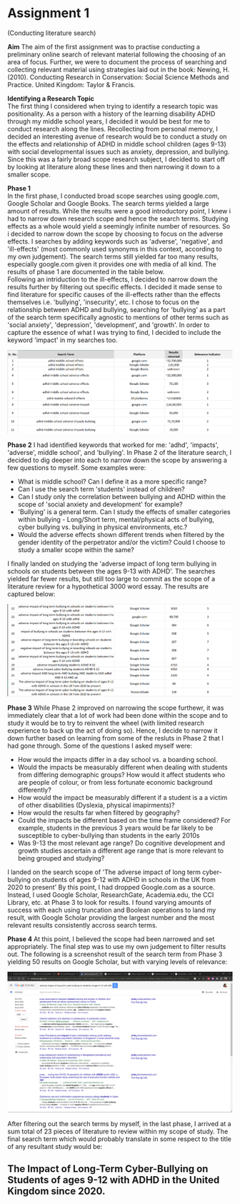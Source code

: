 # Assignment 1
(Conducting literature search)      
    
        
        

**Aim**
The aim of the first assignment was to practise conducting a preliminary online search of relevant material following the choosing of an area of focus. Further, we were to document the process of searching and collecting relevant material using strategies laid out in the book: Newing, H. (2010). Conducting Research in Conservation: Social Science Methods and Practice. United Kingdom: Taylor & Francis.    


**Identifying a Research Topic**    
The first thing I considered when trying to identify a research topic was positionality. As a person with a history of the learning disability ADHD through my middle school years, I decided it would be best for me to conduct research along the lines. Recollecting from personal memory, I decided an interesting avenue of research would be to conduct a study on the effects and relationship of ADHD in middle school children (ages 9-13) with social developmental issues such as anxiety, depression, and bullying. Since this was a fairly broad scope research subject, I decided to start off by looking at literature along these lines and then narrowing it down to a smaller scope.   


**Phase 1**   
In the first phase, I conducted broad scope searches using google.com, Google Scholar and Google Books. The search terms yielded a large amount of results. While the results were a good introductory point, I knew i had to narrow down research scope and hence the search terms. Studying effects as a whole would yield a seemingly infinite number of resources. So i decided to narrow down the scope by choosing to focus on the adverse effects. I searches by adding keywords such as 'adverse', 'negative', and 'ill-effects' (most commonly used synonyms in this context, according to my own judgement). The search terms still yielded far too many results, especially google.com given it provides one with media of all kind. The results of phase 1 are documented in the table below.     
Following an intriduction to the ill-effects, I decided to narrow down the results further by filtering out specific effects. I decided it made sense to find literature for specific causes of the ill-effects rather than the effects themselves i.e. 'bullying', 'insecurity', etc. I chose to focus on the relationship between ADHD and bullying, searching for 'bullying' as a part of the search term specifically agnostic to mentions of other terms such as 'social anxiety', 'depression', 'development', and 'growth'. In order to capture the essence of what I was trying to find, I decided to include the keyword 'impact' in my searches too.   

![Table Showing Phase 1 search terms and Success Rate](./Images/1.png)       


  
**Phase 2**
I had identified keywords that worked for me: 'adhd', 'impacts', 'adverse', middle school', and 'bullying'. In Phase 2 of the literature search, I decided to dig deeper into each to narrow down the scope by answering a few questions to myself. Some examples were:
- What is middle school? Can I define it as a more specific range?
- Can I use the search term 'students' instead of children?
- Can I study only the correlation between bullying and ADHD within the scope of 'social anxiety and development' for example?
- 'Bullying' is a general term. Can I study the effects of smaller categories within bullying - Long/Short term, mental/physical acts of bullying, cyber bullying vs. bullying in physical environments, etc.?
- Would the adverse effects shown different trends when filtered by the gender identity of the perpetrator and/or the victim? Could I choose to study a smaller scope within the same?

I finally landed on studying the 'adverse impact of long term bullying in schools on students between the ages 9-13 with ADHD'. The searches yielded far fewer results, but still too large to commit as the scope of a literature review for a hypothetical 3000 word essay. The results are captured below:   
   
![Table Showing Phase 2 search terms and Success Rate](./Images/2.png)   


**Phase 3**
While Phase 2 improved on narrowing the scope furthewr, it was immediately clear that a lot of work had been done within the scope and to study it would be to try to reinvent the wheel (with limited research experience to back up the act of doing so). Hence, I decide to narrow it down further based on learning from some of the resluts in Phase 2 that I had gone through. Some of the questions I asked myself were:
- How would the impacts differ in a day school vs. a boarding school.
- Would the impacts be measurably different when dealing with students from differing demographic groups? How would it affect students who are people of colour, or from less fortunate economic background differently?
- How would the impact be measurably different if a student is a a victim of other disabilities (Dyslexia, physical imapirments)?
- How would the results far when filtered by geography?
- Could the impacts be different based on the time frame considered? For example, students in the previous 3 years would be far likely to be susceptible to cyber-bullying than students in the early 2010s
- Was 9-13 the most relevant age range? Do cognitive development and growth studies ascertain a different age range that is more relevant to being grouped and studying?

I landed on the search scope of 'The adverse impact of long term cyber-bullying on students of ages 9-12 with ADHD in schools in the UK from 2020 to present'
By this point, I had dropped Google.com as a source. Instead, I used Google Scholar, ResearchGate, Academia.edu, the CCI Library, etc. at Phase 3 to look for results. I found varying amounts of success with each using truncation and Boolean operations to land my result, with Google Scholar providing the largest number and the most relevant results consistently accross search terms.


**Phase 4**
At this point, I believed the scope had been narrowed and set appropriately. The final step was to use my own judgement to filter results out. The following is a screenshot result of the search term from Phase 3 yielding 50 results on Google Scholar, but with varying levels of relevance:     

![Screenshot of Google Scholar Search results](./Images/4.png)   

     
After filtering out the search terms by myself, in the last phase, I arrived at a sum total of 23 pieces of literature to review within my scope of study. The final search term which would probably translate in some respect to the title of any resultant study would be:


    
The Impact of Long-Term Cyber-Bullying on Students of ages 9-12 with ADHD in the United Kingdom since 2020.    
---
